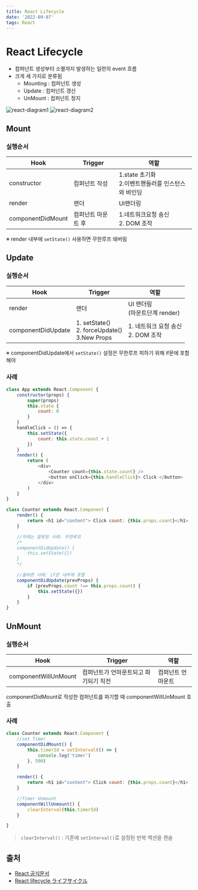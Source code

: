 ```yaml
---
title: React Lifecycle
date: '2022-09-07'
tags: React
---
```


# React Lifecycle
- 컴퍼넌트 생성부터 소멸까지 발생하는 일련의 event 흐름
- 크게 세 가지로 분류됨
  - Mounting : 컴퍼넌트 생성
  - Update : 컴퍼넌트 갱신
  - UnMount : 컴퍼넌트 정지

![react-diagram1](./2022-09-07-React-lifecycle/react-diagram1.png)
![react-diagram2](./2022-09-07-React-lifecycle/react-diagram2.png)
## Mount
### 실행순서

|Hook|Trigger|역할|
|--|--|--|
|constructor|컴퍼넌트 작성|1.state 초기화 <br> 2.이벤트핸들러를 인스턴스와 바인딩|
|render|랜더|UI랜더링|
|componentDidMount|컴퍼넌트 마운트 후|1.네트워크요청 송신 <br> 2. DOM 조작|

※ render 내부에 `setState()` 사용하면 무한루프 돼버림

## Update
### 실행순서

|Hook|Trigger|역할|
|--|--|--|
|render|랜더|UI 랜더링 <br> (마운트단계 render)|
|componentDidUpdate|1. setState() <br> 2. forceUpdate() <br> 3.New Props|1. 네트워크 요청 송신 <br> 2. DOM 조작 |

※ componentDidUpdate에서 `setState()` 설정은 무한루프 피하기 위해 if문에 포함해야

### 사례
```javascript
class App extends React.Component {
    constructor(props) {
        super(props)
        this.state {
            count: 0
        }
    }
    handleClick = () => {
        this.setState({
            count: this.state.count + 1
        })
    }
    render() {
        return (
            <div>
                <Counter count={this.state.count} />
                <button onClick={this.handleClick}> Click </button>
            </div>
        )
    }
}

class Counter extends React.Component {
    render() {
        return <h1 id="content"> Click count: {this.props.count}</h1>
    }

    //아래는 잘못된 사례: 무한루프
    /*
    componentDidUpdate() {
        this.setState({})
    }
    */

    //올바른 사례: if문 내부에 포함
    componentDidUpdate(prevProps) {
        if (prevProps.count !== this.props.count) {
            this.setState({})
        }
    }
}
```

## UnMount
### 실행순서
|Hook|Trigger|역할|
|--|--|--|
|componentWillUnMount|컴퍼넌트가 언마운트되고 파기되기 직전|컴퍼넌트 언마운트|

componentDidMount로 작성한 컴퍼넌트를 파기할 때 componentWillUnMount 호출

### 사례
```javascript
class Counter extends React.Component {
    //set Timer
    componentDidMount() {
        this.timerId = setInterval(() => {
            console.log('timer')
        }, 500)
    }

    render() {
        return <h1 id="content"> Click count: {this.props.count}</h1>
    }

    //Timer Unmount
    componentWillUnmount() {
        clearInterval(this.timerId)
    }

}
```
> `clearInterval()` : 기존에 `setInterval()`로 설정된 반복 액션을 캔슬

## 출처
- [React 공식문서](http://projects.wojtekmaj.pl/react-lifecycle-methods-diagram/)
- [React lifecycle ライフサイクル](https://qiita.com/houka/items/7d9fa9f3613bc35731e9)
